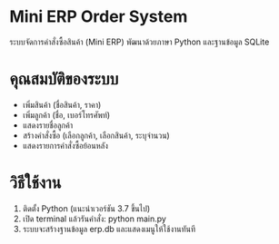 # Mini ERP Order System
ระบบจัดการคำสั่งซื้อสินค้า (Mini ERP) พัฒนาด้วยภาษา Python และฐานข้อมูล SQLite

# คุณสมบัติของระบบ
- เพิ่มสินค้า (ชื่อสินค้า, ราคา)
- เพิ่มลูกค้า (ชื่อ, เบอร์โทรศัพท์)
- แสดงรายชื่อลูกค้า
- สร้างคำสั่งซื้อ (เลือกลูกค้า, เลือกสินค้า, ระบุจำนวน)
- แสดงรายการคำสั่งซื้อย้อนหลัง

# วิธีใช้งาน
1. ติดตั้ง Python (แนะนำเวอร์ชัน 3.7 ขึ้นไป)
2. เปิด terminal แล้วรันคำสั่ง:
   python main.py
3. ระบบจะสร้างฐานข้อมูล erp.db และแสดงเมนูให้ใช้งานทันที
